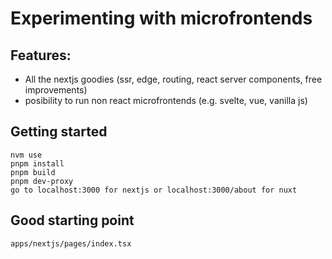 # Experimenting with microfrontends

## Features:

- All the nextjs goodies (ssr, edge, routing, react server components, free improvements)
- posibility to run non react microfrontends (e.g. svelte, vue, vanilla js)

## Getting started

```
nvm use
pnpm install
pnpm build
pnpm dev-proxy
go to localhost:3000 for nextjs or localhost:3000/about for nuxt
```

## Good starting point

`apps/nextjs/pages/index.tsx`
